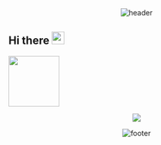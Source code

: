 <div align="center" width="100">
  <img src="https://capsule-render.vercel.app/api?color=0:1408d0,50:0860d0,100:08c4d0&height=250&section=header&text=Raul%20Developer%20&fontSize=30&type=waving&fontColor=fefefe&&animation=fadeIn"
  alt="header"/>
</div>

## Hi there <img src="https://media.giphy.com/media/hvRJCLFzcasrR4ia7z/giphy.gif" width="25px"> 


<img src="https://media1.tenor.com/m/5GQa-DDifk4AAAAC/yay-yes.gif" width="100px">

<!--profile visit count-->

<div align="center">
  
[![](https://visitcount.itsvg.in/api?id=RAULXDEV&label=Profile%20Views&color=1&pretty=false)](https://visitcount.itsvg.in)

</div>

<!-- FOOTER -->
<div align="center" width="100">
  <img src="https://capsule-render.vercel.app/api?color=0:1408d0,50:0860d0,100:08c4d0&height=100&section=footer&fontSize=30&type=waving&fontColor=fefefe"
  alt="footer" />
</div>

